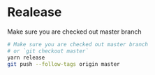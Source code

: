 # Realease

Make sure you are checked out master branch

```bash
# Make sure you are checked out master branch
# or `git checkout master`
yarn release
git push --follow-tags origin master
```
